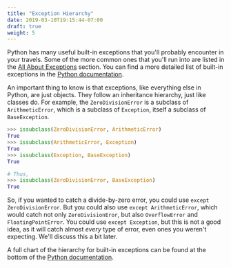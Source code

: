 ```yaml
---
title: "Exception Hierarchy"
date: 2019-03-10T19:15:44-07:00
draft: true
weight: 5
---
```


Python has many useful built-in exceptions that you'll probably encounter in your travels. Some of the more common ones that you'll run into are listed in the [All About Exceptions](./../10-all-about-exceptions) section. You can find a more detailed list of built-in exceptions in the [Python documentation](https://docs.python.org/3/library/exceptions.html).

An important thing to know is that exceptions, like everything else in Python, are just objects. They follow an inheritance hierarchy, just like classes do. For example, the `ZeroDivisionError` is a subclass of `ArithmeticError`, which is a subclass of `Exception`, itself a subclass of `BaseException`.

```python
>>> issubclass(ZeroDivisionError, ArithmeticError)
True
>>> issubclass(ArithmeticError, Exception)
True
>>> issubclass(Exception, BaseException)
True

# Thus,
>>> issubclass(ZeroDivisionError, BaseException)
True
```

So, if you wanted to catch a divide-by-zero error, you could use `except ZeroDivisionError`. But you could also use `except ArithmeticError`, which would catch not only `ZeroDivisionEror`, but also `OverflowError` and `FloatingPointError`. You could use `except Exception`, but this is not a good idea, as it will catch almost *every* type of error, even ones you weren't expecting. We'll discuss this a bit later.

A full chart of the hierarchy for built-in exceptions can be found at the bottom of the [Python documentation](https://docs.python.org/3/library/exceptions.html#exception-hierarchy).